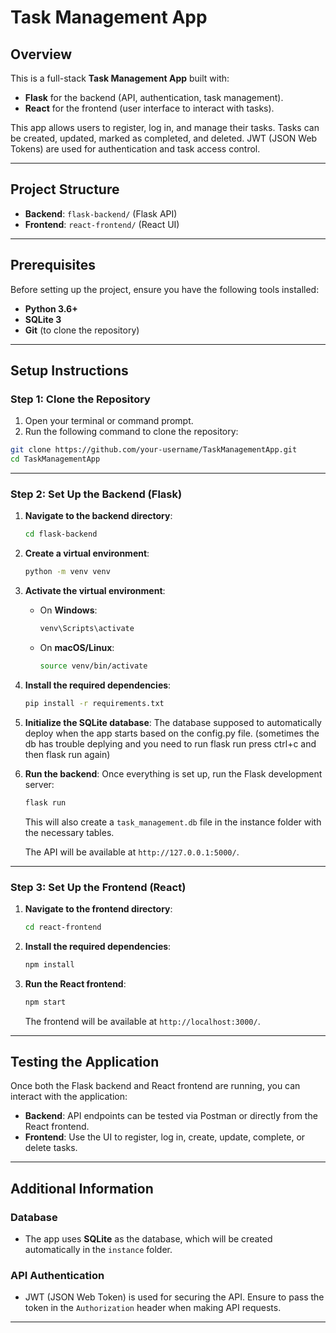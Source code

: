 
# Task Management App

## Overview

This is a full-stack **Task Management App** built with:
- **Flask** for the backend (API, authentication, task management).
- **React** for the frontend (user interface to interact with tasks).

This app allows users to register, log in, and manage their tasks. Tasks can be created, updated, marked as completed, and deleted. JWT (JSON Web Tokens) are used for authentication and task access control.

---

## Project Structure

- **Backend**: `flask-backend/` (Flask API)
- **Frontend**: `react-frontend/` (React UI)

---

## Prerequisites

Before setting up the project, ensure you have the following tools installed:

- **Python 3.6+**
- **SQLite 3**
- **Git** (to clone the repository)

---

## Setup Instructions

### Step 1: Clone the Repository

1. Open your terminal or command prompt.
2. Run the following command to clone the repository:

```bash
git clone https://github.com/your-username/TaskManagementApp.git
cd TaskManagementApp
```

---

### Step 2: Set Up the Backend (Flask)

1. **Navigate to the backend directory**:

   ```bash
   cd flask-backend
   ```

2. **Create a virtual environment**:

   ```bash
   python -m venv venv
   ```

3. **Activate the virtual environment**:
   - On **Windows**:
     ```bash
     venv\Scripts\activate
     ```
   - On **macOS/Linux**:
     ```bash
     source venv/bin/activate
     ```

4. **Install the required dependencies**:

   ```bash
   pip install -r requirements.txt
   ```

5. **Initialize the SQLite database**:
   The database supposed to automatically deploy when the app starts based on the config.py file.
   (sometimes the db has trouble deplying and you need to run flask run press ctrl+c and then flask run again)

7. **Run the backend**:
   Once everything is set up, run the Flask development server:

   ```bash
   flask run
   ```
   This will also  create a `task_management.db` file in the instance folder with the necessary tables.
   
   The API will be available at `http://127.0.0.1:5000/`.

---

### Step 3: Set Up the Frontend (React)

1. **Navigate to the frontend directory**:

   ```bash
   cd react-frontend
   ```

2. **Install the required dependencies**:

   ```bash
   npm install
   ```

3. **Run the React frontend**:

   ```bash
   npm start
   ```

   The frontend will be available at `http://localhost:3000/`.

---

## Testing the Application

Once both the Flask backend and React frontend are running, you can interact with the application:

- **Backend**: API endpoints can be tested via Postman or directly from the React frontend.
- **Frontend**: Use the UI to register, log in, create, update, complete, or delete tasks.

---

## Additional Information

### Database
- The app uses **SQLite** as the database, which will be created automatically in the `instance` folder.
  
### API Authentication
- JWT (JSON Web Token) is used for securing the API. Ensure to pass the token in the `Authorization` header when making API requests.

---
